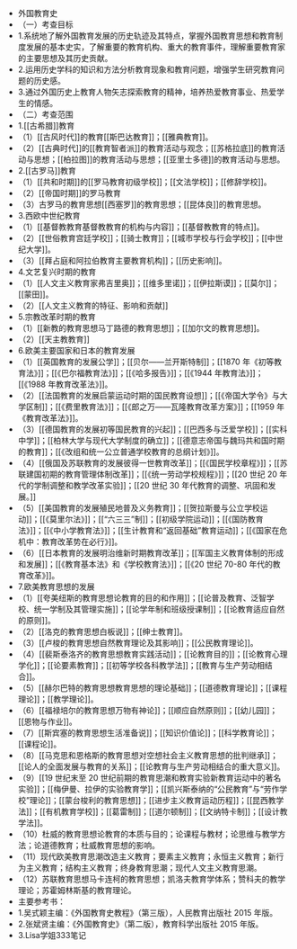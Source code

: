- 外国教育史
- （一）考查目标
- 1.系统地了解外国教育发展的历史轨迹及其特点，掌握外国教育思想和教育制度发展的基本史实，了解重要的教育机构、重大的教育事件，理解重要教育家的主要思想及其历史贡献。
- 2.运用历史学科的知识和方法分析教育现象和教育问题，增强学生研究教育问题的历史感。
- 3.通过外国历史上教育人物矢志探索教育的精神，培养热爱教育事业、热爱学生的情感。
- （二）考查范围
- 1.[[古希腊]]教育
- （1）[[古风时代]]的教育[[斯巴达教育]]；[[雅典教育]]。
- （2）[[古典时代]]的[[教育智者派]]的教育活动与观念；[[苏格拉底]]的教育活动与思想；[[柏拉图]]的教育活动与思想；[[亚里士多德]]的教育活动与思想。
- 2.[[古罗马]]教育
- （1）[[共和时期]]的[[罗马教育初级学校]]；[[文法学校]]；[[修辞学校]]。
- （2）[[帝国时期]]的罗马教育
- （3）古罗马的教育思想[[西塞罗]]的教育思想；[[昆体良]]的教育思想。
- 3.西欧中世纪教育
- （1）[[基督教教育基督教教育的机构与内容]]；[[基督教教育的特点]]。
- （2）[[世俗教育宫廷学校]]；[[骑士教育]]；[[城市学校与行会学校]]；[[中世纪大学]]。
- （3）[[拜占庭和阿拉伯教育主要教育机构]]；[[历史影响]]。
- 4.文艺复兴时期的教育
- （1）[[人文主义教育家弗吉里奥]]；[[维多里诺]]；[[伊拉斯谟]]；[[莫尔]]；[[蒙田]]。
- （2）[[人文主义教育的特征、影响和贡献]]
- 5.宗教改革时期的教育
- （1）[[新教的教育思想马丁路德的教育思想]]；[[加尔文的教育思想]]。
- （2）[[天主教教育]]
- 6.欧美主要国家和日本的教育发展
- （1）[[英国教育的发展公学]]；[[贝尔——兰开斯特制]]；[[1870 年《初等教育法》]]；[[《巴尔福教育法》]]；[[《哈多报告》]]；[[《1944 年教育法》]]；[[《1988 年教育改革法》]]。
- （2）[[法国教育的发展启蒙运动时期的国民教育设想]]；[[《帝国大学令》与大学区制]]；[[《费里教育法》]]；[[《郎之万——瓦隆教育改革方案》]]；[[1959 年《教育改革法》]]。
- （3）[[德国教育的发展初等国民教育的兴起]]；[[巴西多与泛爱学校]]；[[实科中学]]；[[柏林大学与现代大学制度的确立]]；[[德意志帝国与魏玛共和国时期的教育]]；[[《改组和统一公立普通学校教育的总纲计划》]]。
- （4）[[俄国及苏联教育的发展彼得一世教育改革]]；[[《国民学校章程》]]；[[苏联建国初期的教育管理体制改革]]；[[《统一劳动学校规程》]]；[[20 世纪 20 年代的学制调整和教学改革实验]]；[[20 世纪 30 年代教育的调整、巩固和发展。]]
- （5）[[美国教育的发展殖民地普及义务教育]]；[[贺拉斯曼与公立学校运动]]；[[《莫里尔法》]]；[[“六三三”制]]；[[初级学院运动]]；[[《国防教育法》]]；[[《中小学教育法》]]；[[生计教育和“返回基础”教育运动]]；[[《国家在危机中：教育改革势在必行》]]。
- （6）[[日本教育的发展明治维新时期教育改革]]；[[军国主义教育体制的形成和发展]]；[[《教育基本法》和《学校教育法》]]；[[《20 世纪 70-80 年代的教育改革》]]。
- 7.欧美教育思想的发展
- （1）[[夸美纽斯的教育思想论教育的目的和作用]]；[[论普及教育、泛智学校、统一学制及其管理实施]]；[[论学年制和班级授课制]]；[[论教育适应自然的原则]]。
- （2）[[洛克的教育思想白板说]]；[[绅士教育]]。
- （3）[[卢梭的教育思想自然教育理论及其影响]]；[[公民教育理论]]。
- （4）[[裴斯泰洛齐的教育思想教育实践活动]]；[[论教育目的]]；[[论教育心理学化]]；[[论要素教育]]；[[初等学校各科教学法]]；[[教育与生产劳动相结合]]。
- （5）[[赫尔巴特的教育思想教育思想的理论基础]]；[[道德教育理论]]；[[课程理论]]；[[教学理论]]。
- （6）[[福禄培尔的教育思想万物有神论]]；[[顺应自然原则]]；[[幼儿园]]；[[恩物与作业]]。
- （7）[[斯宾塞的教育思想生活准备说]]；[[知识价值论]]；[[科学教育论]]；[[课程论]]。
- （8）[[马克思和恩格斯的教育思想对空想社会主义教育思想的批判继承]]；[[论人的全面发展与教育的关系]]；[[论教育与生产劳动相结合的重大意义]]。
- （9）[[19 世纪末至 20 世纪前期的教育思潮和教育实验新教育运动中的著名实验]]；[[梅伊曼、拉伊的实验教育学]]；[[凯兴斯泰纳的“公民教育”与“劳作学校”理论]]；[[蒙台梭利的教育思想]]；[[进步主义教育运动历程]]；[[昆西教学法]]；[[有机教育学校]]；[[葛雷制]]；[[道尔顿制]]；[[文纳特卡制]]；[[设计教学法]]。
- （10）杜威的教育思想论教育的本质与目的；论课程与教材；论思维与教学方法；论道德教育；杜威教育思想的影响。
- （11）现代欧美教育思潮改造主义教育；要素主义教育；永恒主义教育；新行为主义教育；结构主义教育；终身教育思潮；现代人文主义教育思潮。
- （12）苏联教育思想马卡连柯的教育思想；凯洛夫教育学体系；赞科夫的教学理论；苏霍姆林斯基的教育理论。
- 主要参考书：
- 1.吴式颖主编：《外国教育史教程》（第三版），人民教育出版社 2015 年版。
- 2.张斌贤主编：《外国教育史》（第二版），教育科学出版社 2015 年版。
- 3.Lisa学姐333笔记